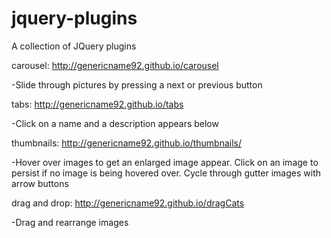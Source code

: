 # jquery-plugins
A collection of JQuery plugins

carousel: http://genericname92.github.io/carousel

  -Slide through pictures by pressing a next or previous button

tabs: http://genericname92.github.io/tabs

  -Click on a name and a description appears below
  
thumbnails: http://genericname92.github.io/thumbnails/

  -Hover over images to get an enlarged image appear. Click on an image to persist if no image is being hovered over. Cycle through gutter images with arrow buttons
  
drag and drop: http://genericname92.github.io/dragCats

  -Drag and rearrange images
